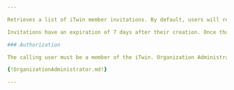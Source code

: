 ```yaml
---

Retrieves a list of iTwin member invitations. By default, users will receive the invitations they have sent. If the user is an iTwin Owner, they will receive all invitations for the iTwin.

Invitations have an expiration of 7 days after their creation. Once that expiration passes, the invitation will not be returned.

### Authorization

The calling user must be a member of the iTwin. Organization Administrator can also retrieve iTwin member invitations for any iTwin in their Organization.

{!OrganizationAdministrator.md!}

---
```

